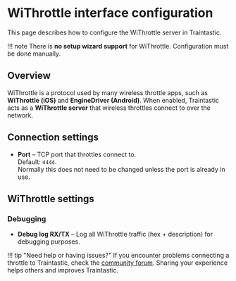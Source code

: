 # WiThrottle interface configuration

This page describes how to configure the WiThrottle server in Traintastic.

!!! note
    There is **no setup wizard support** for WiThrottle.
    Configuration must be done manually.

## Overview

WiThrottle is a protocol used by many wireless throttle apps, such as **WiThrottle (iOS)** and **EngineDriver (Android)**.
When enabled, Traintastic acts as a **WiThrottle server** that wireless throttles connect to over the network.

## Connection settings

- **Port** – TCP port that throttles connect to.<br>
  Default: `4444`.<br>
  Normally this does not need to be changed unless the port is already in use.

## WiThrottle settings

### Debugging

- **Debug log RX/TX** – Log all WiThrottle traffic (hex + description) for debugging purposes.

!!! tip "Need help or having issues?"
    If you encounter problems connecting a throttle to Traintastic, check the [community forum](https://discourse.traintastic.org).
    Sharing your experience helps others and improves Traintastic.
